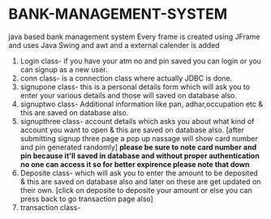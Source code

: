 # BANK-MANAGEMENT-SYSTEM
 java based bank management system
 Every frame is created using JFrame and uses Java Swing and awt and a external calender is added 

1. Login class- if you have your atm no and pin saved you can login or you can signup as a new user.
2. conn class- is a connection class where actually JDBC is done.
3. signupone class- this is a personal details form which will ask you to enter your various details and those will saved on database also.
4. signuptwo class- Additional information like pan, adhar,occupation etc & this are saved on database also.
5. signupthree class- account details which asks you about what kind of account you want to open & this are saved on database also.
[after submitting signup three page a pop up nassage will show card number and pin generated randomly]
<b>please be sure to note card number and pin </b>
<b>because it'll saved in database and without proper authentication no one can access it so for better expirence please note that down</b>
7. Deposite class- which will ask you to enter the amount to be deposited & this are saved on database also and later on these are get updated on their own.
[click on deposite to deposite your amount or else you can press back to go transaction page also]
8. transaction class-  
